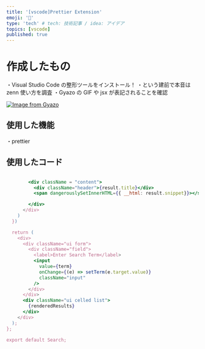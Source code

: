 ```yaml
---
title: '[vscode]Prettier Extension'
emoji: '📑'
type: 'tech' # tech: 技術記事 / idea: アイデア
topics: [vscode]
published: true
---
```


# 作成したもの

・Visual Studio Code の整形ツールをインストール！
・という建前で本音は zenn 使い方を調査
・Gyazo の GIF や jsx が表記されることを確認

[![Image from Gyazo](https://i.gyazo.com/0d2e9b9619ee975e933a95f46a9f1d2c.gif)](https://gyazo.com/0d2e9b9619ee975e933a95f46a9f1d2c)

## 使用した機能

・prettier

## 使用したコード

```jsx

        <div className = "content">
          <div className="header">{result.title}</div>
          <span dangerouslySetInnerHTML={{ __html: result.snippet}}></span>

        </div>
      </div>
    )
  })

  return (
    <div>
      <div className="ui form">
        <div className="field">
          <label>Enter Search Term</label>
          <input
            value={term}
            onChange={(e) => setTerm(e.target.value)}
            className="input"
          />
        </div>
      </div>
      <div className="ui celled list">
        {renderedResults}
      </div>
    </div>
  );
};

export default Search;
```
